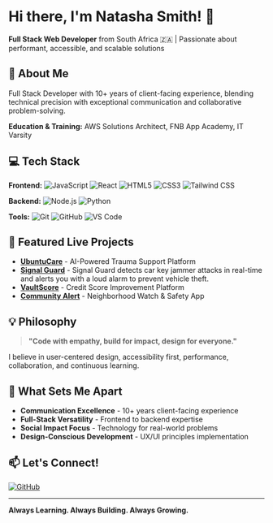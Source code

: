 # Hi there, I'm Natasha Smith! 👋

**Full Stack Web Developer** from South Africa 🇿🇦 | Passionate about performant, accessible, and scalable solutions

## 🚀 About Me

Full Stack Developer with 10+ years of client-facing experience, blending technical precision with exceptional communication and collaborative problem-solving.

**Education & Training:** AWS Solutions Architect, FNB App Academy, IT Varsity

## 💻 Tech Stack

**Frontend:** ![JavaScript](https://img.shields.io/badge/-JavaScript-F7DF1E?logo=javascript&logoColor=black) ![React](https://img.shields.io/badge/-React-61DAFB?logo=react&logoColor=black) ![HTML5](https://img.shields.io/badge/-HTML5-E34F26?logo=html5&logoColor=white) ![CSS3](https://img.shields.io/badge/-CSS3-1572B6?logo=css3&logoColor=white) ![Tailwind CSS](https://img.shields.io/badge/-Tailwind_CSS-38B2AC?logo=tailwind-css&logoColor=white)

**Backend:** ![Node.js](https://img.shields.io/badge/-Node.js-339933?logo=node.js&logoColor=white) ![Python](https://img.shields.io/badge/-Python-3776AB?logo=python&logoColor=white)

**Tools:** ![Git](https://img.shields.io/badge/-Git-F05032?logo=git&logoColor=white) ![GitHub](https://img.shields.io/badge/-GitHub-181717?logo=github&logoColor=white) ![VS Code](https://img.shields.io/badge/-VS%20Code-007ACC?logo=visual-studio-code&logoColor=white)

## 🌟 Featured Live Projects

- **[UbuntuCare](https://natashaxdev.github.io/UbuntuCare/)** - AI-Powered Trauma Support Platform
- **[Signal Guard](https://natashaxdev.github)** - Signal Guard detects car key jammer attacks in real-time and alerts you with a loud alarm to prevent vehicle theft.
- **[VaultScore](https://natashaxdev.github.io/VaultScore/)** - Credit Score Improvement Platform
- **[Community Alert](https://natashaxdev.github.io/Community-alert/)** - Neighborhood Watch & Safety App

## 💡 Philosophy

> **"Code with empathy, build for impact, design for everyone."**

I believe in user-centered design, accessibility first, performance, collaboration, and continuous learning.

## 🌟 What Sets Me Apart

- **Communication Excellence** - 10+ years client-facing experience
- **Full-Stack Versatility** - Frontend to backend expertise
- **Social Impact Focus** - Technology for real-world problems
- **Design-Conscious Development** - UX/UI principles implementation

## 📫 Let's Connect!

[![GitHub](https://img.shields.io/badge/-GitHub-181717?logo=github&logoColor=white)](https://github.com/NatashaXDev)

---

**Always Learning. Always Building. Always Growing.**
